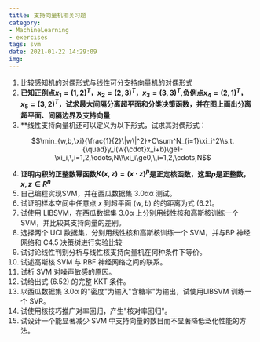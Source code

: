 ```yaml
---
title: 支持向量机相关习题
category:
- MachineLearning
- exercises
tags: svm
date: 2021-01-22 14:29:09
img:
---
```


1. 比较感知机的对偶形式与线性可分支持向量机的对偶形式
2. **已知正例点$x_1=(1,2)^T$，$x_2=(2,3)^T$，$x_3=(3,3)^T$,负例点$x_4=(2,1)^T$，$x_5=(3,2)^T$，试求最大间隔分离超平面和分类决策函数，并在图上画出分离超平面、间隔边界及支持向量**
3. **线性支持向量机还可以定义为以下形式，试求其对偶形式：

$$\min_{w,b,\xi}{\frac{1}{2}\|w\|^2}+C\sum^N_{i=1}\xi_i^2\\s.t.{\quad}y_i(w{\cdot}x_i+b)\ge1-\xi_i,\,i=1,2,\cdots,N\\\xi_i\ge0,\,i=1,2,\cdots,N$$

4. **证明内积的正整数幂函数$K(x,z)=(x{\cdot}z)^p$是正定核函数，这里$p$是正整数，$x,z{\in}R^n$**
5. 自己编程实现SVM，并在西瓜数据集 3.0αα 测试。
6. 试证明样本空间中任意点 $x$ 到超平面 $(w,b)$ 的的距离为式 (6.2)。
7. 试使用 LIBSVM，在西瓜数据集 3.0α 上分别用线性核和高斯核训练一个 SVM，并比较其支持向量的差别。
8. 选择两个 UCI 数据集，分别用线性核和高斯核训练一个 SVM，并与BP 神经网络和 C4.5 决策树进行实验比较
9. 试讨论线性判别分析与线性核支持向量机在何种条件下等价。
10. 试述高斯核 SVM 与 RBF 神经网络之间的联系。
11. 试析 SVM 对噪声敏感的原因。
12. 试给出式 (6.52) 的完整 KKT 条件。
13. 以西瓜数据集 3.0α 的"密度"为输入"含糖率"为输出，试使用LIBSVM 训练一个 SVR。
14. 试使用核技巧推广对率回归，产生"核对率回归"。
15. 试设计一个能显著减少 SVM 中支持向量的数目而不显著降低泛化性能的方法。

